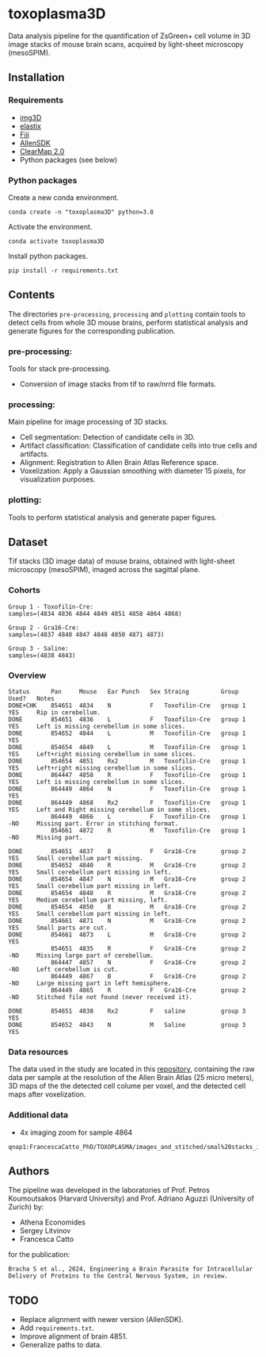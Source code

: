 # toxoplasma3D

Data analysis pipeline for the quantification of ZsGreen+ cell volume in 3D image stacks of mouse brain scans, acquired by light-sheet microscopy (mesoSPIM).



## Installation


### Requirements

* [img3D](https://github.com/aecon/img3D)
* [elastix](https://elastix.lumc.nl)
* [Fiji](https://fiji.sc)
* [AllenSDK](https://allensdk.readthedocs.io/en/latest)
* [ClearMap 2.0](https://christophkirst.github.io/ClearMap2Documentation/html/home.html)
* Python packages (see below)


### Python packages

Create a new conda environment.
```
conda create -n "toxoplasma3D" python=3.8
```

Activate the environment.
```
conda activate toxoplasma3D
```

Install python packages.
```
pip install -r requirements.txt
```



## Contents

The directories `pre-processing`, `processing` and `plotting` contain tools to detect cells from whole 3D mouse brains, perform statistical analysis and generate figures for the corresponding publication.

### pre-processing:
Tools for stack pre-processing.
* Conversion of image stacks from tif to raw/nrrd file formats.

### processing:
Main pipeline for image processing of 3D stacks.
* Cell segmentation: Detection of candidate cells in 3D.
* Artifact classification: Classification of candidate cells into true cells and artifacts.
* Alignment: Registration to Allen Brain Atlas Reference space.
* Voxelization: Apply a Gaussian smoothing with diameter 15 pixels, for visualization purposes.

### plotting:
Tools to perform statistical analysis and generate paper figures.



## Dataset

Tif stacks (3D image data) of mouse brains, obtained with light-sheet microscopy (mesoSPIM), imaged across the sagittal plane.

### Cohorts
```
Group 1 - Toxofilin-Cre:
samples=(4834 4836 4844 4849 4851 4858 4864 4868)

Group 2 - Gra16-Cre:
samples=(4837 4840 4847 4848 4850 4871 4873)

Group 3 - Saline:
samples=(4838 4843)
```

### Overview
```
Status      Pan     Mouse	Ear Punch	Sex	Straing         Group       Used?   Notes
DONE+CHK    854651	4834	N	        F	Toxofilin-Cre   group 1     YES     Rip in cerebellum.
DONE        854651	4836	L	        F	Toxofilin-Cre   group 1     YES     Left is missing cerebellum in some slices.
DONE        854652	4844	L	        M	Toxofilin-Cre   group 1     YES
DONE        854654	4849	L	        M	Toxofilin-Cre   group 1     YES     Left+right missing cerebellum in some slices.
DONE        854654	4851	Rx2	        M	Toxofilin-Cre   group 1     YES     Left+right missing cerebellum in some slices.
DONE        864447	4858	R	        F	Toxofilin-Cre   group 1     YES     Left is missing cerebellum in some slices.
DONE        864449	4864	N	        F	Toxofilin-Cre   group 1     YES
DONE        864449	4868	Rx2	        F	Toxofilin-Cre   group 1     YES     Left and Right missing cerebellum in some slices.
            864449	4866	L	        F	Toxofilin-Cre   group 1     -NO     Missing part. Error in stitching format.
            854661	4872	R	        M	Toxofilin-Cre   group 1     -NO     Missing part.

DONE        854651	4837	B	        F	Gra16-Cre       group 2     YES     Small cerebellum part missing.
DONE        854652	4840	R	        M	Gra16-Cre       group 2     YES     Small cerebellum part missing in left.
DONE        854654	4847	N	        M	Gra16-Cre       group 2     YES     Small cerebellum part missing in left.
DONE        854654	4848	R	        M	Gra16-Cre       group 2     YES     Medium cerebellum part missing, left.
DONE        854654	4850	B	        M	Gra16-Cre       group 2     YES     Small cerebellum part missing in left.
DONE        854661	4871	N	        M	Gra16-Cre       group 2     YES     Small parts are cut.
DONE        854661	4873	L	        M	Gra16-Cre       group 2     YES
            854651	4835	R	        F	Gra16-Cre       group 2     -NO     Missing large part of cerebellum.
            864447	4857	N	        F	Gra16-Cre       group 2     -NO     Left cerebellum is cut.
            864449	4867	B	        F	Gra16-Cre       group 2     -NO     Large missing part in left hemisphere.
            864449	4865	R	        F	Gra16-Cre       group 2     -NO     Stitched file not found (never received it).

DONE        854651	4838	Rx2	        F	saline          group 3     YES
DONE        854652	4843	N	        M	Saline          group 3     YES
```


### Data resources

The data used in the study are located in this [repository](https://unispital-my.sharepoint.com/:f:/r/personal/evaathena_economides_usz_ch/Documents/Bracha_et_al_2024_NatureMicrobiology?csf=1&web=1&e=q5ag04), containing the raw data per sample at the resolution of the Allen Brain Atlas (25 micro meters), 3D maps of the the detected cell colume per voxel, and the detected cell maps after voxelization.


### Additional data
* 4x imaging zoom for sample 4864

```
qnap1:FrancescaCatto_PhD/TOXOPLASMA/images_and_stitched/smal%20stacks_images_4x_1um%20resolution
```


## Authors
The pipeline was developed in the laboratories of Prof. Petros Koumoutsakos (Harvard University) and Prof. Adriano Aguzzi (University of Zurich) by:

* Athena Economides
* Sergey Litvinov
* Francesca Catto

for the publication:  
```
Bracha S et al., 2024, Engineering a Brain Parasite for Intracellular Delivery of Proteins to the Central Nervous System, in review.
```


## TODO
* Replace alignment with newer version (AllenSDK).
* Add `requirements.txt`.
* Improve alignment of brain 4851.
* Generalize paths to data.


